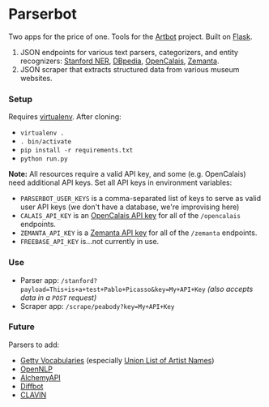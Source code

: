 Parserbot
=========

Two apps for the price of one. Tools for the [Artbot](http://github.com/hyperstudio/artbot-api) project. Built on [Flask](http://flask.pocoo.org/).

1. JSON endpoints for various text parsers, categorizers, and entity recognizers: [Stanford NER](http://nlp.stanford.edu/software/CRF-NER.shtml), [DBpedia](http://dbpedia.org), [OpenCalais](http://www.opencalais.com/), [Zemanta](http://www.zemanta.com/).
2. JSON scraper that extracts structured data from various museum websites.

### Setup

Requires [virtualenv](http://www.virtualenv.org/en/latest/). After cloning:

* `virtualenv .`
* `. bin/activate`
* `pip install -r requirements.txt`
* `python run.py`

**Note:** All resources require a valid API key, and some (e.g. OpenCalais) need additional API keys. Set all API keys in environment variables:

- `PARSERBOT_USER_KEYS` is a comma-separated list of keys to serve as valid user API keys (we don't have a database, we're improvising here)
- `CALAIS_API_KEY` is an [OpenCalais API key](http://www.opencalais.com/APIkey) for all of the `/opencalais` endpoints.
- `ZEMANTA_API_KEY` is a [Zemanta API key](http://www.zemanta.com/developer/) for all of the `/zemanta` endpoints.
- `FREEBASE_API_KEY` is...not currently in use.

### Use

* Parser app: `/stanford?payload=This+is+a+test+Pablo+Picasso&key=My+API+Key` *(also accepts data in a `POST` request)*
* Scraper app: `/scrape/peabody?key=My+API+Key`

### Future

Parsers to add:

* [Getty Vocabularies](http://www.getty.edu/research/tools/vocabularies/) (especially [Union List of Artist Names](http://www.getty.edu/research/tools/vocabularies/ulan/index.html))
* [OpenNLP](https://opennlp.apache.org/)
* [AlchemyAPI](http://www.alchemyapi.com/)
* [Diffbot](http://www.diffbot.com/)
* [CLAVIN](http://clavin.bericotechnologies.com/)
